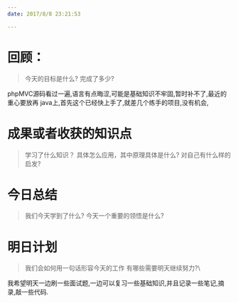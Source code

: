 ```yaml
---
date: 2017/8/8 23:21:53

---
```


# 回顾：
> 今天的目标是什么?
> 完成了多少?

phpMVC源码看过一遍,语言有点晦涩,可能是基础知识不牢固,暂时补不了,最近的重心要放再
java上,首先这个已经快上手了,就差几个练手的项目,没有机会,


# 成果或者收获的知识点
> 学习了什么知识？
> 具体怎么应用，其中原理具体是什么?
> 对自己有什么样的启发?



# 今日总结
> 我们今天学到了什么?
> 今天一个重要的领悟是什么?



# 明日计划
> 我们会如何用一句话形容今天的工作
> 有哪些需要明天继续努力?\

我希望明天一边刷一些面试题,一边可以复习一些基础知识,并且记录一些笔记,摘录,敲一些代码.
